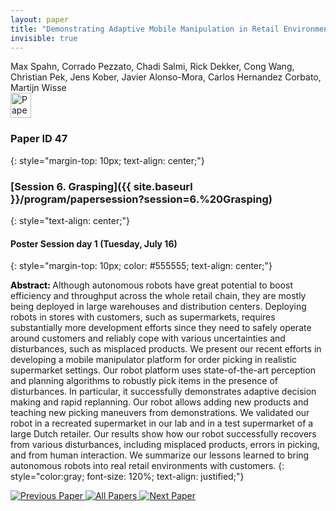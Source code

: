 ```yaml
---
layout: paper
title: "Demonstrating Adaptive Mobile Manipulation in Retail Environments"
invisible: true
---
```

<div class="paper-authors">
<div class="paper-author-box">
    <div class="paper-author-name">Max Spahn, Corrado Pezzato, Chadi Salmi, Rick Dekker, Cong Wang, Christian Pek, Jens Kober, Javier Alonso-Mora, Carlos Hernandez Corbato, Martijn Wisse</div>
    <div class="paper-author-uni"></div>
</div>

</div><div class="paper-pdf">
                <div> <a href="https://enriquecoronadozu.github.io/rssproceedings2024/rss20/p047.pdf"><img src="{{ site.baseurl }}/images/paper_link.png" alt="Paper Website" width = "33"  height = "40"/></a> </div>
                </div>

### Paper ID 47
{: style="margin-top: 10px; text-align: center;"}

### [Session 6. Grasping]({{ site.baseurl }}/program/papersession?session=6.%20Grasping)
{: style="text-align: center;"}

#### Poster Session day 1 (Tuesday, July 16)
{: style="margin-top: 10px; color: #555555; text-align: center;"}

<b style="color: black;">Abstract: </b>Although autonomous robots have great potential to
 boost efficiency and throughput across the whole retail chain, they
 are mostly being deployed in large warehouses and distribution
 centers. Deploying robots in stores with customers, such as supermarkets, requires substantially more development efforts since
 they need to safely operate around customers and reliably cope
 with various uncertainties and disturbances, such as misplaced
 products. We present our recent efforts in developing a mobile
 manipulator platform for order picking in realistic supermarket
 settings. Our robot platform uses state-of-the-art perception and
 planning algorithms to robustly pick items in the presence of
 disturbances. In particular, it successfully demonstrates adaptive
 decision making and rapid replanning. Our robot allows adding
 new products and teaching new picking maneuvers from demonstrations. We validated our robot in a recreated supermarket in
 our lab and in a test supermarket of a large Dutch retailer. Our
 results show how our robot successfully recovers from various
 disturbances, including misplaced products, errors in picking,
 and from human interaction. We summarize our lessons learned
 to bring autonomous robots into real retail environments with
 customers.
{: style="color:gray; font-size: 120%; text-align: justified;"}


<div class="paper-menu">
<a href="{{ site.baseurl }}/program/papers/046/"> <img src="{{ site.baseurl }}/images/previous_paper_icon.png" alt="Previous Paper" title="Previous Paper"/> </a>
<a href="{{ site.baseurl }}/program/papers"><img src="{{ site.baseurl }}/images/overview_icon.png" alt="All Papers" title="All Papers"/> </a>
<a href="{{ site.baseurl }}/program/papers/048/"> <img src="{{ site.baseurl }}/images/next_paper_icon.png" alt="Next Paper" title="Next Paper"/> </a>

</div>
